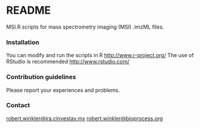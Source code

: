 # README #

MSI.R scripts for mass spectrometry imaging (MSI) .imzML files.

### Installation ###

You can modify and run the scripts in R http://www.r-project.org/
The use of RStudio is recommended http://www.rstudio.com/

### Contribution guidelines ###

Please report your experiences and problems.

### Contact ###

robert.winkler@ira.cinvestav.mx
robert.winkler@bioprocess.org